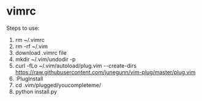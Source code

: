 # vimrc

Steps to use:

1. rm ~/.vimrc
2. rm -rf ~/.vim
3. download .vimrc file
4. mkdir ~/.vim/undodir -p
5. curl -fLo ~/.vim/autoload/plug.vim --create-dirs \
    https://raw.githubusercontent.com/junegunn/vim-plug/master/plug.vim
6. :PlugInstall
7. cd .vim/plugged/youcompleteme/
8. python install.py
